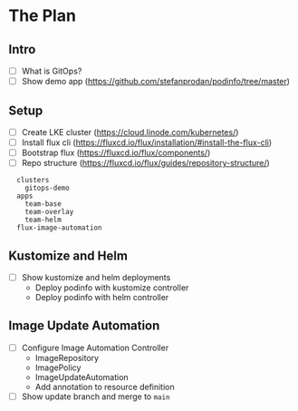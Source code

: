 # The Plan

## Intro

- [ ] What is GitOps?
- [ ] Show demo app (https://github.com/stefanprodan/podinfo/tree/master)

## Setup

- [ ] Create LKE cluster (https://cloud.linode.com/kubernetes/)
- [ ] Install flux cli (https://fluxcd.io/flux/installation/#install-the-flux-cli)
- [ ] Bootstrap flux (https://fluxcd.io/flux/components/)
- [ ] Repo structure (https://fluxcd.io/flux/guides/repository-structure/)

```
  clusters
    gitops-demo
  apps
    team-base
    team-overlay
    team-helm
  flux-image-automation
```

## Kustomize and Helm

- [ ] Show kustomize and helm deployments
  - Deploy podinfo with kustomize controller
  - Deploy podinfo with helm controller

## Image Update Automation

- [ ] Configure Image Automation Controller
  - ImageRepository
  - ImagePolicy
  - ImageUpdateAutomation
  - Add annotation to resource definition
- [ ] Show update branch and merge to `main`
